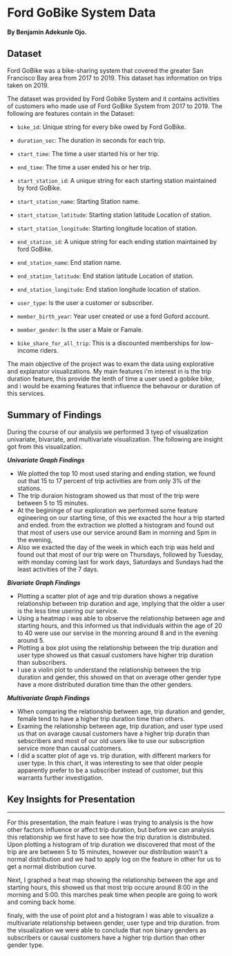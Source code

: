 # Ford GoBike System Data
**By Benjamin Adekunle Ojo.**



## Dataset
Ford GoBike was a bike-sharing system that covered the greater San Francisco Bay area from 2017 to 2019. This dataset has information on trips taken on 2019.

The dataset was provided by Ford Gobike System and it contains activities of customers who made use of Ford GoBike System from 2017 to 2019. The following are features contain in the Dataset:

 * `bike_id`: Unique string for every bike owed by Ford GoBike.
 
 * `duration_sec`: The duration in seconds for each trip.
 
 * `start_time`: The time a user started his or her trip.
 
 * `end_time`: The time a user ended his or her trip.
 
 * `start_station_id`: A unique string for each starting station maintained by ford GoBike.
 
 * `start_station_name`: Starting Station name.
 
 * `start_station_latitude`: Starting station latitude Location of station.
 
 * `start_station_longitude`: Starting longitude location of station.
 
 * `end_station_id`: A unique string for each ending station maintained by ford GoBike.
 
 * `end_station_name`: End station name.
 
 * `end_station_latitude`: End station latitude Location of station.
 
 * `end_station_longitude`: End station longitude location of station. 
 
 * `user_type`: Is the user a customer or subscriber. 
 
 * `member_birth_year`: Year user created or use a ford Goford account.
 
 * `member_gender`: Is the user a Male or Famale.
 
 * `bike_share_for_all_trip`: This is a discounted memberships for low-income riders. 

The main objective of the project was to exam the data using explorative and explanator visualizations. My main features i'm interest in is the trip duration feature, this provide the lenth of time a user used a gobike bike, and i would be examing features that influence the behavour or duration of this services. 



## Summary of Findings
During the course of our analysis we performed 3 tyep of visualization univariate, bivariate, and multivariate visualization. The following are insight got from this visualization. 

***Univariate Graph Findings***
 
 * We plotted the top 10 most used staring and ending station, we found out that 15 to 17 percent of trip activities are from only 3% of the stations. 
 * The trip duraion histogram showed us that most of the trip were between 5 to 15 minutes. 
 * At the begininge of our exploration we performed some feature egineering on our starting time, of this we exacted the hour a trip started and ended. from the extraction we plotted a histogram and found out that most of users use our service around 8am in morning and 5pm in the evening, 
 * Also we exacted the day of the week in which each trip was held and found out that most of our trip were on Thursdays, followed by Tuesday, with monday coming last for work days, Saturdays and Sundays had the least activities of the 7 days.
 
 
 ***Bivariate Graph Findings*** 
 
 
 * Plotting a scatter plot of age and trip duration shows a negative relationship between trip duration and age, implying that the older a user is the less time usering our service. 
 * Using a heatmap i was able to observe the relationship between age and starting hours, and this informed us that individuals within the age of 20 to 40 were use our servise in the monring around 8 and in the evening around 5. 
 * Plotting a box plot using the relationship between the trip duration and user type showed us that casual customers have higher trip duration than subscribers.
 * I use a violin plot to understand the relationship between the trip duration and gender, this showed on that on average other gender type have a more distributed duration time than the other genders. 
 
 
 ***Multivariate Graph Findings*** 
 
 
 * When comparing the relationship between age, trip duration and gender, female tend to have a higher trip duration time than others. 
 * Examing the relationship between age, trip duration, and user type used us that on avarage causal customers have a higher trip duratin than sebscribers and most of our old users like to use our subscription service more than causal customers. 
 *  I did a scatter plot of age vs. trip duration, with different markers for user type. In this chart, it was interesting to see that older people apparently prefer to be a subscriber instead of customer, but this warrants further investigation.


## Key Insights for Presentation
---
 For this presentation, the main feature i was trying to analysis is the how other factors influence or affect trip duration, but before we can analysis this relationship we first have to see how the trip duration is distributed. Upon plotting a histogram of trip duration we discovered that most of the trip are are between 5 to 15 minutes, however our distribution wasn't a normal distribution and we had to apply log on the feature in other for us to get a normal distribution curve. 
 
 Next, I graphed a heat map showing the relationship between the age and starting hours, this showed us that most trip occure around 8:00 in the morning and 5:00. this marches peak time when people are going to work and coming back home. 
 
 finaly, with the use of point plot and a histogram I was able to visualize a multivariate relationship between gender, user type and trip duration. from the visualization we were able to conclude that non binary genders as subscribers or causal customers have a higher trip durtion than other gender type. 
